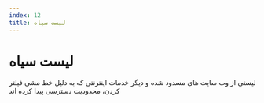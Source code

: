 ```yaml
---
index: 12
title: لیست سیاه
---
```

# لیست سیاه

لیستی از وب سایت های مسدود شده و دیگر خدمات اینترنتی که به دلیل خط مشی فیلتر کردن، محدودیت دسترسی پیدا کرده اند